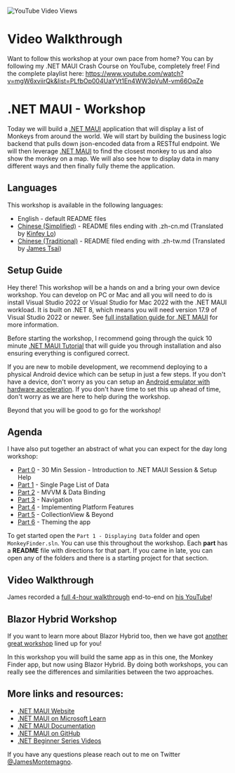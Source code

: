 ![YouTube Video Views](https://img.shields.io/youtube/views/mgW6xviirQk?style=social)

# Video Walkthrough
Want to follow this workshop at your own pace from home? You can by following my .NET MAUI Crash Course on YouTube, completely free! Find the complete playlist here: https://www.youtube.com/watch?v=mgW6xviirQk&list=PLfbOp004UaYVt1En4WW3pVuM-vm66OqZe

# .NET MAUI - Workshop

Today we will build a [.NET MAUI](https://docs.microsoft.com/dotnet/maui?WT.mc_id=friends-mauiworkshop-jamont) application that will display a list of Monkeys from around the world. We will start by building the business logic backend that pulls down json-encoded data from a RESTful endpoint. We will then leverage [.NET MAUI](https://docs.microsoft.com/xamarin/essentials/index?WT.mc_id=friends-mauiworkshop-jamont) to find the closest monkey to us and also show the monkey on a map. We will also see how to display data in many different ways and then finally fully theme the application.

## Languages
This workshop is available in the following languages:
* English - default README files
* [Chinese (Simplified)](README.zh-cn.md) - README files ending with .zh-cn.md (Translated by [Kinfey Lo](https://github.com/kinfey))
* [Chinese (Traditional)](README.zh-tw.md) - README filed ending with .zh-tw.md (Translated by [James Tsai](https://github.com/JamestsaiTW))

## Setup Guide
Hey there! This workshop will be a hands on and a bring your own device workshop. You can develop on PC or Mac and all you will need to do is install Visual Studio 2022 or Visual Studio for Mac 2022 with the .NET MAUI workload. It is built on .NET 8, which means you will need version 17.9 of Visual Studio 2022 or newer. See [full installation guide for .NET MAUI](https://learn.microsoft.com/dotnet/maui/get-started/installation?view=net-maui-8.0) for more information.

Before starting the workshop, I recommend going through the quick 10 minute [.NET MAUI Tutorial](https://docs.microsoft.com/dotnet/maui/get-started/first-app?WT.mc_id=friends-mauiworkshop-jamont) that will guide you through installation and also ensuring everything is configured correct.

If you are new to mobile development, we recommend deploying to a physical Android device which can be setup in just a few steps. If you don't have a device, don't worry as you can setup an [Android emulator with hardware acceleration](https://docs.microsoft.com/xamarin/android/get-started/installation/android-emulator?WT.mc_id=friends-mauiworkshop-jamont). If you don't have time to set this up ahead of time, don't worry as we are here to help during the workshop.

Beyond that you will be good to go for the workshop!

## Agenda
I have also put together an abstract of what you can expect for the day long workshop:

* [Part 0](Part%200%20-%20Overview/README.md) - 30 Min Session - Introduction to .NET MAUI Session & Setup Help
* [Part 1](Part%201%20-%20Displaying%20Data/README.md) - Single Page List of Data
* [Part 2](Part%202%20-%20MVVM/README.md) - MVVM & Data Binding
* [Part 3](Part%203%20-%20Navigation/README.md) - Navigation
* [Part 4](Part%204%20-%20Platform%20Features/README.md) - Implementing Platform Features
* [Part 5](Part%205%20-%20CollectionView/README.md) - CollectionView & Beyond
* [Part 6](Part%206%20-%20AppThemes/README.md) - Theming the app

To get started open the `Part 1 - Displaying Data` folder and open `MonkeyFinder.sln`. You can use this throughout the workshop. Each **part** has a **README** file with directions for that part. If you came in late, you can open any of the folders and  there is a starting project for that section.

## Video Walkthrough
James recorded a [full 4-hour walkthrough](https://www.youtube.com/watch?v=DuNLR_NJv8U) end-to-end on [his YouTube](https://youtube.com/jamesmontemagno)!

## Blazor Hybrid Workshop

If you want to learn more about Blazor Hybrid too, then we have got [another great workshop](https://aka.ms/blazor-hybrid-workshop) lined up for you!

In this workshop you will build the same app as in this one, the Monkey Finder app, but now using Blazor Hybrid. By doing both workshops, you can really see the differences and similarities between the two approaches.

## More links and resources:
- [.NET MAUI Website](https://dot.net/maui)
- [.NET MAUI on Microsoft Learn](https://docs.microsoft.com/learn/paths/build-apps-with-dotnet-maui/)
- [.NET MAUI Documentation](https://docs.microsoft.com/dotnet/maui) 
- [.NET MAUI on GitHub](https://github.com/dotnet/maui)
- [.NET Beginner Series Videos](https://dot.net/videos)

If you have any questions please reach out to me on Twitter [@JamesMontemagno](https://twitter.com/jamesmontemagno). 
